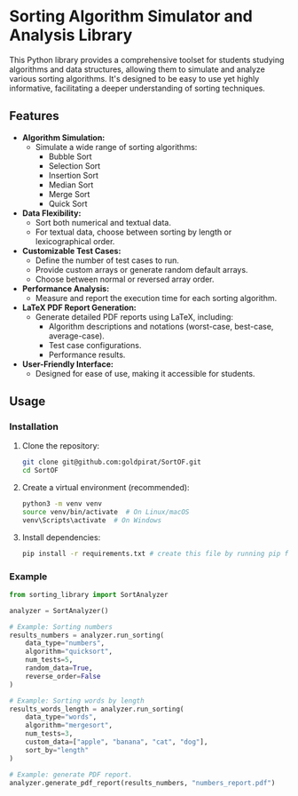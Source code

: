 # Sorting Algorithm Simulator and Analysis Library

This Python library provides a comprehensive toolset for students studying algorithms and data structures, allowing them to simulate and analyze various sorting algorithms. It's designed to be easy to use yet highly informative, facilitating a deeper understanding of sorting techniques.

## Features

* **Algorithm Simulation:**
    * Simulate a wide range of sorting algorithms:
        * Bubble Sort
        * Selection Sort
        * Insertion Sort
        * Median Sort
        * Merge Sort
        * Quick Sort
* **Data Flexibility:**
    * Sort both numerical and textual data.
    * For textual data, choose between sorting by length or lexicographical order.
* **Customizable Test Cases:**
    * Define the number of test cases to run.
    * Provide custom arrays or generate random default arrays.
    * Choose between normal or reversed array order.
* **Performance Analysis:**
    * Measure and report the execution time for each sorting algorithm.
* **LaTeX PDF Report Generation:**
    * Generate detailed PDF reports using LaTeX, including:
        * Algorithm descriptions and notations (worst-case, best-case, average-case).
        * Test case configurations.
        * Performance results.
* **User-Friendly Interface:**
    * Designed for ease of use, making it accessible for students.

## Usage

### Installation

1.  Clone the repository:

    ```bash
    git clone git@github.com:goldpirat/SortOF.git
    cd SortOF
    ```

2.  Create a virtual environment (recommended):

    ```bash
    python3 -m venv venv
    source venv/bin/activate  # On Linux/macOS
    venv\Scripts\activate  # On Windows
    ```

3.  Install dependencies:

    ```bash
    pip install -r requirements.txt # create this file by running pip freeze > requirements.txt
    ```

### Example

```python
from sorting_library import SortAnalyzer

analyzer = SortAnalyzer()

# Example: Sorting numbers
results_numbers = analyzer.run_sorting(
    data_type="numbers",
    algorithm="quicksort",
    num_tests=5,
    random_data=True,
    reverse_order=False
)

# Example: Sorting words by length
results_words_length = analyzer.run_sorting(
    data_type="words",
    algorithm="mergesort",
    num_tests=3,
    custom_data=["apple", "banana", "cat", "dog"],
    sort_by="length"
)

# Example: generate PDF report.
analyzer.generate_pdf_report(results_numbers, "numbers_report.pdf")
